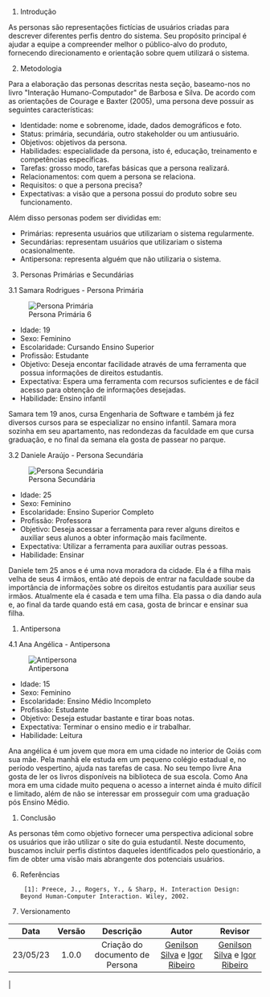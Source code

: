 1. Introdução

As personas são representações fictícias de usuários criadas para descrever diferentes perfis dentro do sistema. Seu propósito principal é ajudar a equipe a compreender melhor o público-alvo do produto, fornecendo direcionamento e orientação sobre quem utilizará o sistema.

2. Metodologia

Para a elaboração das personas descritas nesta seção, baseamo-nos no livro "Interação Humano-Computador" de Barbosa e Silva. De acordo com as orientações de Courage e Baxter (2005), uma persona deve possuir as seguintes características:

- Identidade: nome e sobrenome, idade, dados demográficos e foto.
- Status: primária, secundária, outro stakeholder ou um antiusuário.
- Objetivos: objetivos da persona.
- Habilidades: especialidade da persona, isto é, educação, treinamento e competências específicas.
- Tarefas: grosso modo, tarefas básicas que a persona realizará.
- Relacionamentos: com quem a persona se relaciona.
- Requisitos: o que a persona precisa?
- Expectativas: a visão que a persona possui do produto sobre seu funcionamento.

Além disso personas podem ser divididas em:

- Primárias: representa usuários que utilizariam o sistema regularmente.
- Secundárias: representam usuários que utilizariam o sistema ocasionalmente.
- Antipersona: representa alguém que não utilizaria o sistema.

3. Personas Primárias e Secundárias

3.1 Samara Rodrigues - Persona Primária

<figure>
  <img src="assets/PersonaPrimaria.jpg" alt="Persona Primária">
  <figcaption>Persona Primária 6</figcaption>
</figure>

- Idade: 19
- Sexo: Feminino
- Escolaridade: Cursando Ensino Superior
- Profissão: Estudante
- Objetivo: Deseja encontar facilidade através de uma ferramenta que possua informações de direitos estudantis.
- Expectativa: Espera uma ferramenta com recursos suficientes e de fácil acesso para obtenção de informações desejadas.
- Habilidade: Ensino infantil

Samara tem 19 anos, cursa Engenharia de Software e também já fez diversos cursos para se especializar no ensino infantil. Samara mora sozinha em seu apartamento, nas redondezas da faculdade em que cursa graduação, e no final da semana ela gosta de passear no parque.

3.2 Daniele Araújo - Persona Secundária

<figure>
  <img src="assets/PersonaSecundaria.jpg" alt="Persona Secundária">
  <figcaption>Persona Secundária</figcaption>
</figure>

- Idade: 25
- Sexo: Feminino
- Escolaridade: Ensino Superior Completo
- Profissão: Professora
- Objetivo: Deseja acessar a ferramenta para rever alguns direitos e auxiliar seus alunos a obter informação mais facilmente.
- Expectativa: Utilizar a ferramenta para auxiliar outras pessoas.
- Habilidade: Ensinar

Daniele tem 25 anos e é uma nova moradora da cidade. Ela é a filha mais velha de seus 4 irmãos, então até depois de entrar na faculdade soube da importância de informações sobre os direitos estudantis para auxiliar seus irmãos. Atualmente ela é casada e tem uma filha. Ela passa o dia dando aula e, ao final da tarde quando está em casa, gosta de brincar e ensinar sua filha.

1. Antipersona

4.1 Ana Angélica - Antipersona

<figure>
  <img src="assets/Antipersona.jpg" alt="Antipersona">
  <figcaption>Antipersona</figcaption>
</figure>

- Idade: 15
- Sexo: Feminino
- Escolaridade: Ensino Médio Incompleto
- Profissão: Estudante
- Objetivo: Deseja estudar bastante e tirar boas notas.
- Expectativa: Terminar o ensino medio e ir trabalhar.
- Habilidade: Leitura

Ana angélica é um jovem que mora em uma cidade no interior de Goiás com sua mãe. Pela manhã ele estuda em um pequeno colégio estadual e, no período vespertino, ajuda nas tarefas de casa. No seu tempo livre Ana gosta de ler os livros disponíveis na biblioteca de sua escola. Como Ana mora em uma cidade muito pequena o acesso a internet ainda é muito difícil e limitado, além de não se interessar em prosseguir com uma graduação pós Ensino Médio.

1. Conclusão

As personas têm como objetivo fornecer uma perspectiva adicional sobre os usuários que irão utilizar o site do guia estudantil. Neste documento, buscamos incluir perfis distintos daqueles identificados pelo questionário, a fim de obter uma visão mais abrangente dos potenciais usuários.

6. Referências


        [1]: Preece, J., Rogers, Y., & Sharp, H. Interaction Design: Beyond Human-Computer Interaction. Wiley, 2002.

7. Versionamento

| Data  | Versão |                      Descrição                       |                                                Autor                                                |                                                   Revisor                                                   |
| :---: | :----: | :--------------------------------------------------: | :-------------------------------------------------------------------------------------------------: | :---------------------------------------------------------------------------------------------------------: |
| 23/05/23 | 1.0.0  |      Criação do documento de Persona       | [Genilson Silva](https://github.com/GenilsonJunior99006) e [Igor Ribeiro](https://github.com/igor-ribeir0) | [Genilson Silva](https://github.com/GenilsonJunior99006) e [Igor Ribeiro](https://github.com/igor-ribeir0) |
|   
